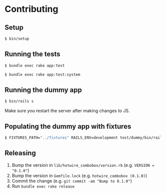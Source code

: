 # Contributing

## Setup

```bash
$ bin/setup
```

## Running the tests

```bash
$ bundle exec rake app:test
```

```bash
$ bundle exec rake app:test:system
```

## Running the dummy app

```bash
$ bin/rails s
```

Make sure you restart the server after making changes to JS.

## Populating the dummy app with fixtures

```bash
$ FIXTURES_PATH="../fixtures" RAILS_ENV=development test/dummy/bin/rails db:fixtures:load --trace
```

## Releasing

1. Bump the version in `lib/hotwire_combobox/version.rb` (e.g. `VERSION = "0.1.0"`)
2. Bump the version in `Gemfile.lock` (e.g. `hotwire_combobox (0.1.0)`)
3. Commit the change (e.g. `git commit -am "Bump to 0.1.0"`)
4. Run `bundle exec rake release`
